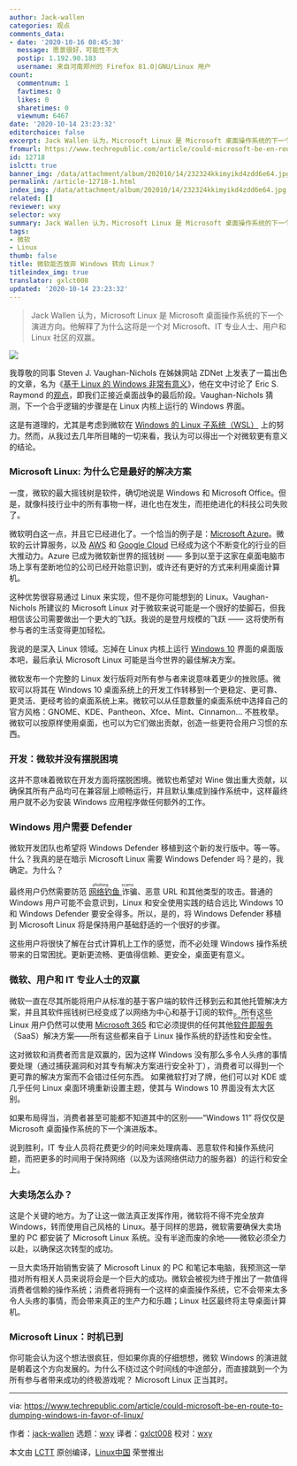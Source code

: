 ```yaml
---
author: Jack-wallen
categories: 观点
comments_data:
- date: '2020-10-16 08:45:30'
  message: 愿景很好，可能性不大
  postip: 1.192.90.183
  username: 来自河南郑州的 Firefox 81.0|GNU/Linux 用户
count:
  commentnum: 1
  favtimes: 0
  likes: 0
  sharetimes: 0
  viewnum: 6467
date: '2020-10-14 23:23:32'
editorchoice: false
excerpt: Jack Wallen 认为，Microsoft Linux 是 Microsoft 桌面操作系统的下一个演进方向。
fromurl: https://www.techrepublic.com/article/could-microsoft-be-en-route-to-dumping-windows-in-favor-of-linux/
id: 12718
islctt: true
banner_img: /data/attachment/album/202010/14/232324kkimyikd4zdd6e64.jpg
permalink: /article-12718-1.html
index_img: /data/attachment/album/202010/14/232324kkimyikd4zdd6e64.jpg.thumb.jpg
related: []
reviewer: wxy
selector: wxy
summary: Jack Wallen 认为，Microsoft Linux 是 Microsoft 桌面操作系统的下一个演进方向。
tags:
- 微软
- Linux
thumb: false
title: 微软能否放弃 Windows 转向 Linux？
titleindex_img: true
translator: gxlct008
updated: '2020-10-14 23:23:32'
---
```



> 
> Jack Wallen 认为，Microsoft Linux 是 Microsoft 桌面操作系统的下一个演进方向。他解释了为什么这将是一个对 Microsoft、IT 专业人士、用户和 Linux 社区的双赢。
> 
> 
> 


![](/data/attachment/album/202010/14/232324kkimyikd4zdd6e64.jpg)


我尊敬的同事 Steven J. Vaughan-Nichols 在姊妹网站 ZDNet 上发表了一篇出色的文章，名为《[基于 Linux 的 Windows 非常有意义](https://www.zdnet.com/article/linux-based-windows-makes-perfect-sense/)》，他在文中讨论了 Eric S. Raymond 的[观点](/article-12664-1.html)，即我们正接近桌面战争的最后阶段。Vaughan-Nichols 猜测，下一个合乎逻辑的步骤是在 Linux 内核上运行的 Windows 界面。


这是有道理的，尤其是考虑到微软在 [Windows 的 Linux 子系统（WSL）](https://www.techrepublic.com/article/microsoft-older-windows-10-versions-now-get-to-run-windows-subsystem-for-linux-2/) 上的努力。然而，从我过去几年所目睹的一切来看，我认为可以得出一个对微软更有意义的结论。


### Microsoft Linux: 为什么它是最好的解决方案


一度，微软的最大摇钱树是软件，确切地说是 Windows 和 Microsoft Office。但是，就像科技行业中的所有事物一样，进化也在发生，而拒绝进化的科技公司失败了。


微软明白这一点，并且它已经进化了。一个恰当的例子是：[Microsoft Azure](https://www.techrepublic.com/article/microsoft-azure-the-smart-persons-guide/)。微软的云计算服务，以及 [AWS](https://www.techrepublic.com/article/amazon-web-services-the-smart-persons-guide/) 和 [Google Cloud](https://www.techrepublic.com/article/google-cloud-platform-the-smart-persons-guide/) 已经成为这个不断变化的行业的巨大推动力。Azure 已成为微软新世界的摇钱树 —— 多到以至于这家在桌面电脑市场上享有垄断地位的公司已经开始意识到，或许还有更好的方式来利用桌面计算机。


这种优势很容易通过 Linux 来实现，但不是你可能想到的 Linux。Vaughan-Nichols 所建议的 Microsoft Linux 对于微软来说可能是一个很好的垫脚石，但我相信该公司需要做出一个更大的飞跃。我说的是登月规模的飞跃 —— 这将使所有参与者的生活变得更加轻松。


我说的是深入 Linux 领域。忘掉在 Linux 内核上运行 [Windows 10](https://www.techrepublic.com/article/windows-10-the-smart-persons-guide/) 界面的桌面版本吧，最后承认 Microsoft Linux 可能是当今世界的最佳解决方案。


微软发布一个完整的 Linux 发行版将对所有参与者来说意味着更少的挫败感。微软可以将其在 Windows 10 桌面系统上的开发工作转移到一个更稳定、更可靠、更灵活、更经考验的桌面系统上来。微软可以从任意数量的桌面系统中选择自己的官方风格：GNOME、KDE、Pantheon、Xfce、Mint、Cinnamon... 不胜枚举。微软可以按原样使用桌面，也可以为它们做出贡献，创造一些更符合用户习惯的东西。


### 开发：微软并没有摆脱困境


这并不意味着微软在开发方面将摆脱困境。微软也希望对 Wine 做出重大贡献，以确保其所有产品均可在兼容层上顺畅运行，并且默认集成到操作系统中，这样最终用户就不必为安装 Windows 应用程序做任何额外的工作。


### Windows 用户需要 Defender


微软开发团队也希望将 Windows Defender 移植到这个新的发行版中。等一等。什么？我真的是在暗示 Microsoft Linux 需要 Windows Defender 吗？是的，我确定。为什么？


最终用户仍然需要防范 <ruby> <a href="https://www.techrepublic.com/article/phishing-and-spearphishing-a-cheat-sheet/">  网络钓鱼 </a> 诈骗 <rt>  phishing scams </rt></ruby>、恶意 URL 和其他类型的攻击。普通的 Windows 用户可能不会意识到，Linux 和安全使用实践的结合远比 Windows 10 和 Windows Defender 要安全得多。所以，是的，将 Windows Defender 移植到 Microsoft Linux 将是保持用户基础舒适的一个很好的步骤。


这些用户将很快了解在台式计算机上工作的感觉，而不必处理 Windows 操作系统带来的日常困扰。更新更流畅、更值得信赖、更安全，桌面更有意义。


### 微软、用户和 IT 专业人士的双赢


微软一直在尽其所能将用户从标准的基于客户端的软件迁移到云和其他托管解决方案，并且其软件摇钱树已经变成了以网络为中心和基于订阅的软件。所有这些 Linux 用户仍然可以使用 [Microsoft 365](https://www.techrepublic.com/article/microsoft-365-a-cheat-sheet/) 和它必须提供的任何其他 <ruby> <a href="https://www.techrepublic.com/article/software-as-a-service-saas-a-cheat-sheet/">  软件即服务 </a> <rt>  Software as a Service </rt></ruby>（SaaS）解决方案——所有这些都来自于 Linux 操作系统的舒适性和安全性。


这对微软和消费者而言是双赢的，因为这样 Windows 没有那么多令人头疼的事情要处理（通过捕获漏洞和对其专有解决方案进行安全补丁），消费者可以得到一个更可靠的解决方案而不会错过任何东西。 如果微软打对了牌，他们可以对 KDE 或几乎任何 Linux 桌面环境重新设置主题，使其与 Windows 10 界面没有太大区别。


如果布局得当，消费者甚至可能都不知道其中的区别——“Windows 11” 将仅仅是 Microsoft 桌面操作系统的下一个演进版本。


说到胜利，IT 专业人员将花费更少的时间来处理病毒、恶意软件和操作系统问题，而把更多的时间用于保持网络（以及为该网络供动力的服务器）的运行和安全上。


### 大卖场怎么办？


这是个关键的地方。为了让这一做法真正发挥作用，微软将不得不完全放弃 Windows，转而使用自己风格的 Linux。基于同样的思路，微软需要确保大卖场里的 PC 都安装了 Microsoft Linux 系统。没有半途而废的余地——微软必须全力以赴，以确保这次转型的成功。


一旦大卖场开始销售安装了 Microsoft Linux 的 PC 和笔记本电脑，我预测这一举措对所有相关人员来说将会是一个巨大的成功。微软会被视为终于推出了一款值得消费者信赖的操作系统；消费者将拥有一个这样的桌面操作系统，它不会带来太多令人头疼的事情，而会带来真正的生产力和乐趣；Linux 社区最终将主导桌面计算机。


### Microsoft Linux：时机已到


你可能会认为这个想法很疯狂，但如果你真的仔细想想，微软 Windows 的演进就是朝着这个方向发展的。为什么不绕过这个时间线的中途部分，而直接跳到一个为所有参与者带来成功的终极游戏呢？ Microsoft Linux 正当其时。




---


via: <https://www.techrepublic.com/article/could-microsoft-be-en-route-to-dumping-windows-in-favor-of-linux/>


作者：[jack-wallen](https://www.techrepublic.com/meet-the-team/us/jack-wallen/) 选题：[wxy](https://github.com/wxy) 译者：[gxlct008](https://github.com/gxlct008) 校对：[wxy](https://github.com/wxy)


本文由 [LCTT](https://github.com/LCTT/TranslateProject) 原创编译，[Linux中国](https://linux.cn/) 荣誉推出